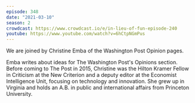```yaml
---
episode: 348
date: "2021-03-10"
season: 2
crowdcast: https://www.crowdcast.io/e/in-lieu-of-fun-episode-240
youtube: https://www.youtube.com/watch?v=6hCtpNGmPus
---
```

We are joined by Christine Emba of the Washington Post Opinion pages.

Emba writes about ideas for The Washington Post's Opinions section. Before
coming to The Post in 2015, Christine was the Hilton Kramer Fellow in Criticism
at the New Criterion and a deputy editor at the Economist Intelligence Unit,
focusing on technology and innovation. She grew up in Virginia and holds an
A.B. in public and international affairs from Princeton University.
